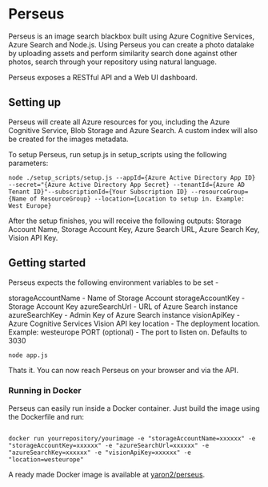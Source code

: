 # Perseus
Perseus is an image search blackbox built using Azure Cognitive Services, Azure Search and Node.js.
Using Perseus you can create a photo datalake by uploading assets and perform similarity search done against other photos, search through your repository using natural language.

Perseus exposes a RESTful API and a Web UI dashboard.

## Setting up
Perseus will create all Azure resources for you, including the Azure Cognitive Service, Blob Storage and Azure Search.
A custom index will also be created for the images metadata.

To setup Perseus, run setup.js in setup_scripts using the following parameters:

```
node ./setup_scripts/setup.js --appId={Azure Active Directory App ID} --secret="{Azure Active Directory App Secret} --tenantId={Azure AD Tenant ID}"--subscriptionId={Your Subscription ID} --resourceGroup={Name of ResourceGroup} --location={Location to setup in. Example: West Europe}
```

After the setup finishes, you will receive the following outputs: Storage Account Name, Storage Account Key, Azure Search URL, Azure Search Key, Vision API Key.

## Getting started

Perseus expects the following environment variables to be set -

storageAccountName - Name of Storage Account
storageAccountKey - Storage Account Key
azureSearchUrl - URL of Azure Search instance
azureSearchKey - Admin Key of Azure Search instance
visionApiKey - Azure Cognitive Services Vision API key
location - The deployment location. Example: westeurope
PORT (optional) - The port to listen on. Defaults to 3030

```
node app.js
```

Thats it. You can now reach Perseus on your browser and via the API.

### Running in Docker

Perseus can easily run inside a Docker container. Just build the image using the Dockerfile and run:

```

docker run yourrepository/yourimage -e "storageAccountName=xxxxxx" -e "storageAccountKey=xxxxxx" -e "azureSearchUrl=xxxxxx" -e "azureSearchKey=xxxxxx" -e "visionApiKey=xxxxxx" -e "location=westeurope"
```

A ready made Docker image is available at [yaron2/perseus].

[yaron2/perseus]: https://hub.docker.com/r/yaron2/perseus/